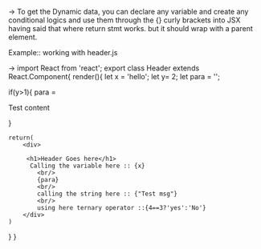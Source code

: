 -> To get the Dynamic data, you can declare any variable and create any conditional logics and use them through the {} curly brackets into JSX having said that where return stmt works. but it should wrap with a parent element.

Example:: working with header.js

-> import React from 'react';
export class Header extends React.Component{
  render(){
   let x = 'hello';
   let y= 2;
   let para = '';

   if(y>1){
   	para = <p>Test content</p>
   }

    return(
      	<div>
      		
         <h1>Header Goes here</h1>
          Calling the variable here :: {x}
        	<br/>
        	{para}
        	<br/>
        	calling the string here :: {"Test msg"}
        	<br/>
        	using here ternary operator ::{4==3?'yes':'No'}
		</div>
    )
  }
}



